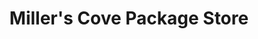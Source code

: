 ---
title: "Miller's Cove Package Store"
url: /millers-cove/millers-cove-package-store/
shop: Spirituosen
---